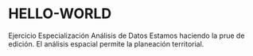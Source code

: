 # HELLO-WORLD
Ejercicio Especialización Análisis de Datos
Estamos haciendo la  prue de  edición.
El análisis espacial permite la planeación territorial.
